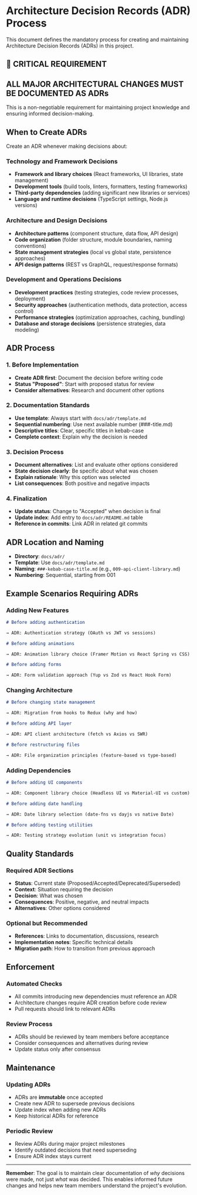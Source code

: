 # Architecture Decision Records (ADR) Process

This document defines the mandatory process for creating and maintaining Architecture Decision Records (ADRs) in this project.

## 🚨 CRITICAL REQUIREMENT

## ALL MAJOR ARCHITECTURAL CHANGES MUST BE DOCUMENTED AS ADRs

This is a non-negotiable requirement for maintaining project knowledge and ensuring informed decision-making.

## When to Create ADRs

Create an ADR whenever making decisions about:

### Technology and Framework Decisions

- **Framework and library choices** (React frameworks, UI libraries, state management)
- **Development tools** (build tools, linters, formatters, testing frameworks)
- **Third-party dependencies** (adding significant new libraries or services)
- **Language and runtime decisions** (TypeScript settings, Node.js versions)

### Architecture and Design Decisions

- **Architecture patterns** (component structure, data flow, API design)
- **Code organization** (folder structure, module boundaries, naming conventions)
- **State management strategies** (local vs global state, persistence approaches)
- **API design patterns** (REST vs GraphQL, request/response formats)

### Development and Operations Decisions

- **Development practices** (testing strategies, code review processes, deployment)
- **Security approaches** (authentication methods, data protection, access control)
- **Performance strategies** (optimization approaches, caching, bundling)
- **Database and storage decisions** (persistence strategies, data modeling)

## ADR Process

### 1. Before Implementation

- **Create ADR first**: Document the decision before writing code
- **Status "Proposed"**: Start with proposed status for review
- **Consider alternatives**: Research and document other options

### 2. Documentation Standards

- **Use template**: Always start with `docs/adr/template.md`
- **Sequential numbering**: Use next available number (###-title.md)
- **Descriptive titles**: Clear, specific titles in kebab-case
- **Complete context**: Explain why the decision is needed

### 3. Decision Process

- **Document alternatives**: List and evaluate other options considered
- **State decision clearly**: Be specific about what was chosen
- **Explain rationale**: Why this option was selected
- **List consequences**: Both positive and negative impacts

### 4. Finalization

- **Update status**: Change to "Accepted" when decision is final
- **Update index**: Add entry to `docs/adr/README.md` table
- **Reference in commits**: Link ADR in related git commits

## ADR Location and Naming

- **Directory**: `docs/adr/`
- **Template**: Use `docs/adr/template.md`
- **Naming**: `###-kebab-case-title.md` (e.g., `009-api-client-library.md`)
- **Numbering**: Sequential, starting from 001

## Example Scenarios Requiring ADRs

### Adding New Features

```markdown
# Before adding authentication

→ ADR: Authentication strategy (OAuth vs JWT vs sessions)

# Before adding animations

→ ADR: Animation library choice (Framer Motion vs React Spring vs CSS)

# Before adding forms

→ ADR: Form validation approach (Yup vs Zod vs React Hook Form)
```

### Changing Architecture

```markdown
# Before changing state management

→ ADR: Migration from hooks to Redux (why and how)

# Before adding API layer

→ ADR: API client architecture (fetch vs Axios vs SWR)

# Before restructuring files

→ ADR: File organization principles (feature-based vs type-based)
```

### Adding Dependencies

```markdown
# Before adding UI components

→ ADR: Component library choice (Headless UI vs Material-UI vs custom)

# Before adding date handling

→ ADR: Date library selection (date-fns vs dayjs vs native Date)

# Before adding testing utilities

→ ADR: Testing strategy evolution (unit vs integration focus)
```

## Quality Standards

### Required ADR Sections

- **Status**: Current state (Proposed/Accepted/Deprecated/Superseded)
- **Context**: Situation requiring the decision
- **Decision**: What was chosen
- **Consequences**: Positive, negative, and neutral impacts
- **Alternatives**: Other options considered

### Optional but Recommended

- **References**: Links to documentation, discussions, research
- **Implementation notes**: Specific technical details
- **Migration path**: How to transition from previous approach

## Enforcement

### Automated Checks

- All commits introducing new dependencies must reference an ADR
- Architecture changes require ADR creation before code review
- Pull requests should link to relevant ADRs

### Review Process

- ADRs should be reviewed by team members before acceptance
- Consider consequences and alternatives during review
- Update status only after consensus

## Maintenance

### Updating ADRs

- ADRs are **immutable** once accepted
- Create new ADR to supersede previous decisions
- Update index when adding new ADRs
- Keep historical ADRs for reference

### Periodic Review

- Review ADRs during major project milestones
- Identify outdated decisions that need superseding
- Ensure ADR index stays current

---

**Remember**: The goal is to maintain clear documentation of _why_ decisions were made, not just
_what_ was decided. This enables informed future changes and helps new team members understand the
project's evolution.
